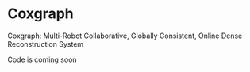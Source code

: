 # Coxgraph
Coxgraph: Multi-Robot Collaborative, Globally Consistent, Online Dense Reconstruction System

Code is coming soon

